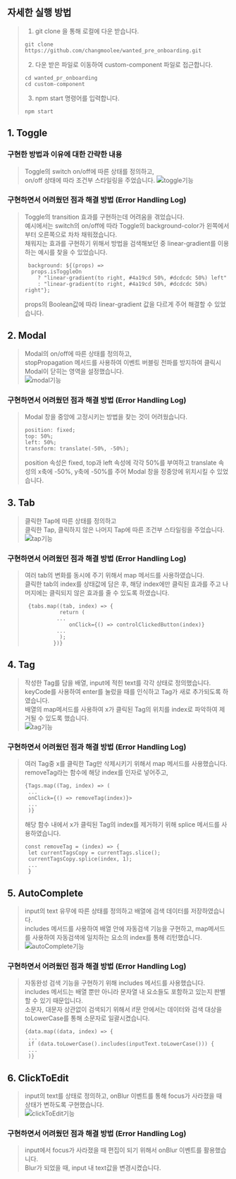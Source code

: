 ## 자세한 실행 방법
> 1. git clone 을 통해 로컬에 다운 받습니다.
> <pre><code>git clone https://github.com/changmoolee/wanted_pre_onboarding.git</code></pre>
> 2. 다운 받은 파일로 이동하여 custom-component 파일로 접근합니다.
> <pre><code>cd wanted_pr_onboarding
> cd custom-component</code></pre>
> 3. npm start 명령어를 입력합니다.
> <pre><code>npm start</code></pre>
    
## 1. Toggle
### 구현한 방법과 이유에 대한 간략한 내용
> Toggle의 switch on/off에 따른 상태를 정의하고, <br> on/off 상태에 따라 조건부 스타일링을 주었습니다.
> ![toggle기능](https://user-images.githubusercontent.com/84559872/152782161-deb8100e-5f41-4fc5-b91e-368e0ed09bf6.gif)

### 구현하면서 어려웠던 점과 해결 방법 (Error Handling Log)
> Toggle의 transition 효과를 구현하는데 어려움을 겪었습니다. <br>
> 예시에서는 switch의 on/off에 따라 Toggle의 background-color가 왼쪽에서부터 오른쪽으로 차차 채워졌습니다. <br>
> 채워지는 효과를 구현하기 위해서 방법을 검색해보던 중 linear-gradient를 이용하는 예시를 찾을 수 있었습니다. 
><pre><code> background: ${(props) =>
>   props.isToggleOn
>     ? "linear-gradient(to right, #4a19cd 50%, #dcdcdc 50%) left"
>     : "linear-gradient(to right, #4a19cd 50%, #dcdcdc 50%) right"};</code></pre>
> props의 Boolean값에 따라 linear-gradient 값을 다르게 주어 해결할 수 있었습니다.

## 2. Modal
> Modal의 on/off에 따른 상태를 정의하고, <br> stopPropagation 메서드를 사용하여 이벤트 버블링 전파를 방지하여 클릭시 Modal이 닫히는 영역을 설정했습니다.<br>
> ![modal기능](https://user-images.githubusercontent.com/84559872/152782220-c09132ed-7086-45bc-8dff-f869d47ba174.gif)<br>

### 구현하면서 어려웠던 점과 해결 방법 (Error Handling Log)
> Modal 창을 중앙에 고정시키는 방법을 찾는 것이 어려웠습니다.
><pre><code>position: fixed;
> top: 50%;
> left: 50%;
> transform: translate(-50%, -50%); </code></pre>
> position 속성은 fixed, top과 left 속성에 각각 50%를 부여하고 translate 속성의 x축에 -50%, y축에 -50%를 주어 Modal 창을 정중앙에 위치시킬 수 있었습니다.
## 3. Tab
> 클릭한 Tap에 따른 상태를 정의하고 <br> 클릭한 Tap, 클릭하지 않은 나머지 Tap에 따른 조건부 스타일링을 주었습니다.<br>
> ![tap기능](https://user-images.githubusercontent.com/84559872/152782240-0f55dbf5-c1a2-4d9d-ad99-dcc674bf13d0.gif)<br>
### 구현하면서 어려웠던 점과 해결 방법 (Error Handling Log)
> 여러 tab의 변화를 동시에 주기 위해서 map 메서드를 사용하였습니다. <br>
> 클릭한 tab의 index를 상태값에 담은 후, 해당 index에만 클릭된 효과를 주고 나머지에는 클릭되지 않은 효과를 줄 수 있도록 하였습니다.
><pre><code> {tabs.map((tab, index) => {
>            return (
>           ...
>               onClick={() => controlClickedButton(index)}
>           ...
>            );
>          })}
> </code></pre>

## 4. Tag
> 작성한 Tag를 담을 배열, input에 적힌 text를 각각 상태로 정의했습니다. <br>
> keyCode를 사용하여 enter를 눌렀을 때를 인식하고 Tag가 새로 추가되도록 하였습니다. <br>
> 배열의 map메서드를 사용하여 x가 클릭된 Tag의 위치를 index로 파악하여 제거될 수 있도록 했습니다.<br>
> ![tag기능](https://user-images.githubusercontent.com/84559872/152782279-1b88d6d9-328a-40e1-8acd-9945ffd5a54a.gif)<br>
### 구현하면서 어려웠던 점과 해결 방법 (Error Handling Log)
> 여러 Tag중 x를 클릭한 Tag만 삭제시키기 위해서 map 메서드를 사용했습니다. <br>
> removeTag라는 함수에 해당 index를 인자로 넣어주고,
> <pre><code>{Tags.map((Tag, index) => (
>  ...            
>  onClick={() => removeTag(index)}>
>  ...               
>  )}
> </code></pre>
> 해당 함수 내에서 x가 클릭된 Tag의 index를 제거하기 위해 splice 메서드를 사용하였습니다.
> <pre><code>const removeTag = (index) => {
>  let currentTagsCopy = currentTags.slice();
>  currentTagsCopy.splice(index, 1);
>  ...
>  }
> </code></pre>
## 5. AutoComplete
> input의 text 유무에 따른 상태를 정의하고 배열에 검색 데이터를 저장하였습니다. <br>
> includes 메서드를 사용하여 배열 안에 자동검색 기능을 구현하고, map메서드를 사용하여 자동검색에 일치하는 요소의 index를 통해 리턴했습니다. <br>
> ![autoComplete기능](https://user-images.githubusercontent.com/84559872/152782298-2b842a60-e4fe-4554-a93d-cf1960bfe687.gif)<br>
### 구현하면서 어려웠던 점과 해결 방법 (Error Handling Log)
> 자동완성 검색 기능을 구현하기 위해 includes 메서드를 사용했습니다. <br>
> includes 메서드는 배열 뿐만 아니라 문자열 내 요소들도 포함하고 있는지 판별할 수 있기 때문입니다.<br>
> 소문자, 대문자 상관없이 검색되기 위해서 if문 안에서는 데이터와 검색 대상을 toLowerCase를 통해 소문자로 일괄시켰습니다.
> <pre><code>{data.map((data, index) => {
>  ...            
>  if (data.toLowerCase().includes(inputText.toLowerCase())) {
>  ...               
>  )}
> </code></pre>
## 6. ClickToEdit
> input의 text를 상태로 정의하고, onBlur 이벤트를 통해 focus가 사라졌을 때 상태가 변하도록 구현했습니다. <br>
> ![clickToEdit기능](https://user-images.githubusercontent.com/84559872/153115008-2d2da676-f7e6-4e7a-9458-e948dca7238b.gif) <br>
### 구현하면서 어려웠던 점과 해결 방법 (Error Handling Log)
> input에서 focus가 사라졌을 때 편집이 되기 위해서 onBlur 이벤트를 활용했습니다. <br>
> Blur가 되었을 때, input 내 text값을 변경시켰습니다. <br>


